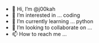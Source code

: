 - 👋 Hi, I’m @j00kah
- 👀 I’m interested in ... coding
- 🌱 I’m currently learning ... python
- 💞️ I’m looking to collaborate on ...
- 📫 How to reach me ...

<!---
j00kah/j00kah is a ✨ special ✨ repository because its `README.md` (this file) appears on your GitHub profile.
You can click the Preview link to take a look at your changes.
--->
